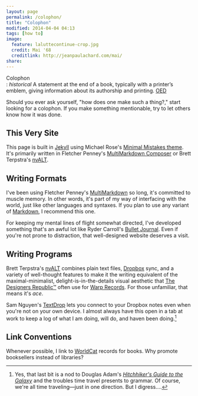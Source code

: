 ```yaml
---
layout: page
permalink: /colophon/
title: "Colophon"
modified: 2014-04-04 04:13
tags: [how to]
image:
  feature: laluttecontinue-crop.jpg
  credit: Mai '68
  creditlink: http://jeanpaulachard.com/mai/
share: 
---
```


Colophon  
: *historical* A statement at the end of a book, typically with a printer’s emblem, giving information about its authorship and printing. [OED](http://www.oxforddictionaries.com/us/definition/american_english/colophon)

Should you ever ask yourself, "how does one make such a thing?," start looking for a colophon. If you make something mentionable, try to let others know how it was done.   

## This Very Site  

This page is built in [Jekyll](http://jekyllrb.com) using Michael Rose's [Minimal Mistakes theme](http://mmistakes.github.io/minimal-mistakes). It's primarily written in Fletcher Penney's [MultiMarkdown Composer](http://multimarkdown.com/) or Brett Terpstra's [nvALT][nvALT].  

[nvALT]: http://brettterpstra.com/projects/nvalt/.   

## Writing Formats  

I've been using Fletcher Penney's [MultiMarkdown][mmd] so long, it's committed to muscle memory. In other words, it's part of my way of interfacing with the world, just like other languages and syntaxes. If you plan to use any variant of [Markdown](http://daringfireball.net/projects/markdown/), I recommend this one.  

For keeping my mental lines of flight somewhat directed, I've developed something that's an awful lot like Ryder Carroll's [Bullet Journal](http://www.bulletjournal.com/). Even if you're not prone to distraction, that well-designed website deserves a visit.  

[mmd]: http://fletcherpenney.net/multimarkdown/  

## Writing Programs   

Brett Terpstra's [nvALT][nvALT] combines plain text files, [Dropbox](http://www.dropbox.com) sync, and a variety of well-thought features to make it the writing equivalent of the maximal-minimalist, delight-is-in-the-details visual aesthetic that [The Designers Republic™](http://thedesignersrepublic.com/) often use for [Warp Records](http://warp.net/). For those unfamiliar, that means it's *ace*.  

Sam Nguyen's [TextDrop](https://www.textdropapp.com) lets you connect to your Dropbox notes even when you're not on your own device. I almost always have this open in a tab at work to keep a log of what I am doing, will do, and haven been doing.[^hgg]  

## Link Conventions   

Whenever possible, I link to [WorldCat](http://www.worldcat.org/) records for books. Why promote booksellers instead of libraries?   

[^hgg]: Yes, that last bit is a nod to Douglas Adam's [*Hitchhiker's Guide to the Galaxy*](http://www.worldcat.org/oclc/49710059) and the troubles time travel presents to grammar. Of course, we're all time traveling—just in one direction. But I digress.... 


